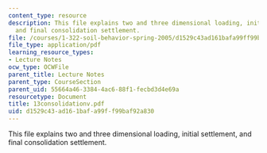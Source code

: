 ```yaml
---
content_type: resource
description: This file explains two and three dimensional loading, initial settlement,
  and final consolidation settlement.
file: /courses/1-322-soil-behavior-spring-2005/d1529c43ad161bafa99ff99baf92a830_13consolidationv.pdf
file_type: application/pdf
learning_resource_types:
- Lecture Notes
ocw_type: OCWFile
parent_title: Lecture Notes
parent_type: CourseSection
parent_uid: 55664a46-3384-4ac6-88f1-fecbd3d4e69a
resourcetype: Document
title: 13consolidationv.pdf
uid: d1529c43-ad16-1baf-a99f-f99baf92a830
---
```

This file explains two and three dimensional loading, initial settlement, and final consolidation settlement.


